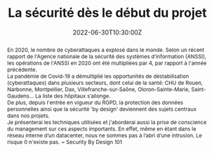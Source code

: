 ---
title: La sécurité dès le début du projet

event: Breizhcamp 2022
event_url: https://www.breizhcamp.org/

location: Rennes (Université Rennes 1)
address:
  street: 263 Av. Général Leclerc
  city: Rennes
  region: Bretagne
  postcode: '35700'
  country: France

summary: Lors de la conception d'un projet, mettons en des outils sur la sécurité
abstract: "En 2020, le nombre de cyberattaques a explosé dans le monde. Selon un récent rapport de l'Agence nationale de la sécurité des systèmes d’information (ANSSI), les opérations de l'ANSSI en 2020 ont été multipliées par 4, par rapport à l'année précédente.


La pandémie de Covid-19 a démultiplié les opportunités de déstabilisation (cyberattaques) dans plusieurs secteurs, dont celui de la santé: CHU de Rouen, Narbonne, Montpellier, Dax, Villefranche-sur-Saône, Oloron-Sainte-Marie, Saint-Gaudens... La liste des hôpitaux s’allonge.


De plus, depuis l'entrée en vigueur du RGPD, la protection des données personnelles ainsi que la sécurité 'by design' deviennent des sujets centraux dans nos projets.


Je présenterai les techniques utilisées et j'aborderai aussi la prise de conscience du management sur ces aspects importants.
En effet, même en étant dans le réseau interne d’un datacenter, nous ne sommes pas à l’abri d’une intrusion. Le risque 0 n'existe pas.
~ Security By Design 101"

date: "2022-06-30T10:30:00Z"
date_end: "2022-06-30T11:25:00Z"
all_day: false

publishDate: "2022-05-17T00:00:00Z"

authors: [David Aparicio]
tags: [Cybersécurité]

featured: false

image:
  caption: 'Crédits: [**Clément Motreff**](https://fr.linkedin.com/in/cl%C3%A9ment-motreff-85a67211b)'
  focal_point: Right

links:
#- icon: binoculars
#  icon_pack: fas
#  name: Description
#  url: https://cfp.devoxx.fr/2022/talk/LDA-6791
- icon: comments
  icon_pack: fas
  name: Avis
  url: https://s.42l.fr/breizh2022sec
url_code: ""
url_pdf: ""
url_slides: "talks/BreizhCamp2022_La_securite_des_la_conception.pdf"
url_video: "https://youtu.be/h2-fZzkfK28"

slides: ""
projects: []
---